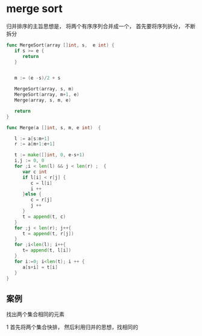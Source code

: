 # merge sort

归并排序的主旨思想是， 将两个有序序列合并成一个， 首先要将序列拆分， 不断拆分





```go
func MergeSort(array []int, s,  e int) {
   if s >= e {
      return
   }


   m := (e -s)/2 + s

   MergeSort(array, s, m)
   MergeSort(array, m+1, e)
   Merge(array, s, m, e)

   return
}

func Merge(a []int, s, m, e int)  {

   l := a[s:m+1]
   r := a[m+1:e+1]

   t := make([]int, 0, e-s+1)
   i,j := 0, 0
   for ;i < len(l) && j < len(r) ;  {
      var c int
      if l[i] < r[j] {
         c = l[i]
         i ++
      }else {
         c = r[j]
         j ++
      }
      t = append(t, c)
   }
   for ;j < len(r); j++{
      t = append(t, r[j])
   }
   for ;i<len(l); i++{
      t= append(t, l[i])
   }
   for i:=0; i<len(t); i ++ {
      a[s+i] = t[i]
   }
}
```

 



## 案例

找出两个集合相同的元素

1 首先将两个集合快排， 然后利用归并的思想，找相同的

